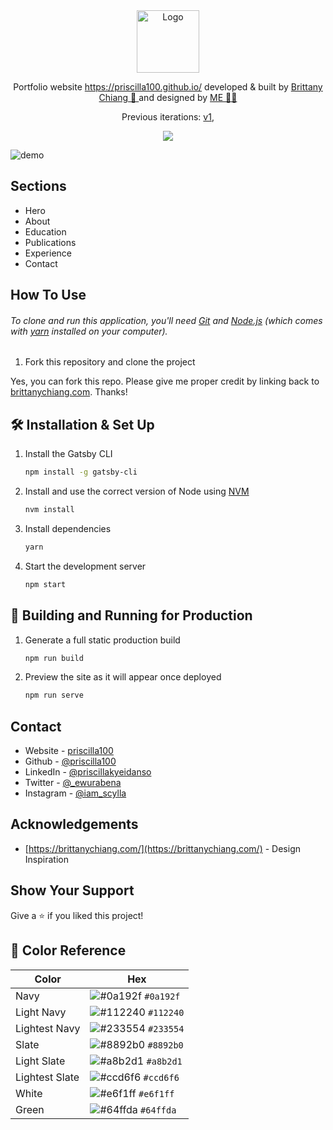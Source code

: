 <div align="center">
  <img alt="Logo" src="https://raw.githubusercontent.com/priscilla100/priscilla100.github.io/main/logo.png" width="100" />
</div>

<p align="center">
  Portfolio website <a href="https://priscilla100.github.io/" target="_blank">https://priscilla100.github.io/</a> developed &amp; built by <a href="https://brittanychiang.com/" target="_blank">Brittany Chiang 🫡 </a> and designed by <a href="https://priscilla100.github.io" target="_blank">ME 🙌🏾</a>
</p>
<p align="center">
  Previous iterations:
  <a href="https://github.com/priscilla100/portfolio-v1" target="_blank">v1</a>,
</p>
<p align="center">
  <a href="https://choosealicense.com/licenses/mit/">
    <img src="https://img.shields.io/badge/License-MIT-brightgreen"/ >
  </a>
</p>

![demo](https://github.com/priscilla100/priscilla100.github.io/blob/main/og.png)

## Sections

- Hero
- About
- Education
- Publications
- Experience
- Contact

<!-- ## Built With

- [Next.js](https://nextjs.org/)
- [TypeScript](https://www.typescriptlang.org/)
- [TailwindCSS](https://tailwindcss.com/)
- [Framer Motion](https://www.framer.com/motion/) - For animations
- [Iconify](https://icon-sets.iconify.design/) - For icons
- [Lottie Files](https://lottiefiles.com/) - For illustrations -->

## How To Use

###### To clone and run this application, you'll need [Git](https://git-scm.com) and [Node.js](https://nodejs.org/en/download/) (which comes with [yarn](https://yarnpkg.com) installed on your computer).

1. Fork this repository and clone the project

Yes, you can fork this repo. Please give me proper credit by linking back to [brittanychiang.com](https://brittanychiang.com). Thanks!

## 🛠 Installation & Set Up

1. Install the Gatsby CLI

   ```sh
   npm install -g gatsby-cli
   ```

2. Install and use the correct version of Node using [NVM](https://github.com/nvm-sh/nvm)

   ```sh
   nvm install
   ```

3. Install dependencies

   ```sh
   yarn
   ```

4. Start the development server

   ```sh
   npm start
   ```

## 🚀 Building and Running for Production

1. Generate a full static production build

   ```sh
   npm run build
   ```

1. Preview the site as it will appear once deployed

   ```sh
   npm run serve
   ```

## Contact

- Website - [priscilla100](https://priscilla100.github.io/)
- Github - [@priscilla100](https://github.com/priscilla100)
- LinkedIn - [@priscillakyeidanso](https://www.linkedin.com/in/priscillakyeidanso/)
- Twitter - [@_ewurabena](https://www.twitter.com/_ewurabena)
- Instagram - [@iam_scylla](https://www.instagram.com/iam_scylla)

## Acknowledgements

- [https://brittanychiang.com/](https://brittanychiang.com/) - Design Inspiration

## Show Your Support

Give a ⭐️ if you liked this project!

## 🎨 Color Reference

| Color          | Hex                                                                |
| -------------- | ------------------------------------------------------------------ |
| Navy           | ![#0a192f](https://via.placeholder.com/10/0a192f?text=+) `#0a192f` |
| Light Navy     | ![#112240](https://via.placeholder.com/10/0a192f?text=+) `#112240` |
| Lightest Navy  | ![#233554](https://via.placeholder.com/10/303C55?text=+) `#233554` |
| Slate          | ![#8892b0](https://via.placeholder.com/10/8892b0?text=+) `#8892b0` |
| Light Slate    | ![#a8b2d1](https://via.placeholder.com/10/a8b2d1?text=+) `#a8b2d1` |
| Lightest Slate | ![#ccd6f6](https://via.placeholder.com/10/ccd6f6?text=+) `#ccd6f6` |
| White          | ![#e6f1ff](https://via.placeholder.com/10/e6f1ff?text=+) `#e6f1ff` |
| Green          | ![#64ffda](https://via.placeholder.com/10/64ffda?text=+) `#64ffda` |

